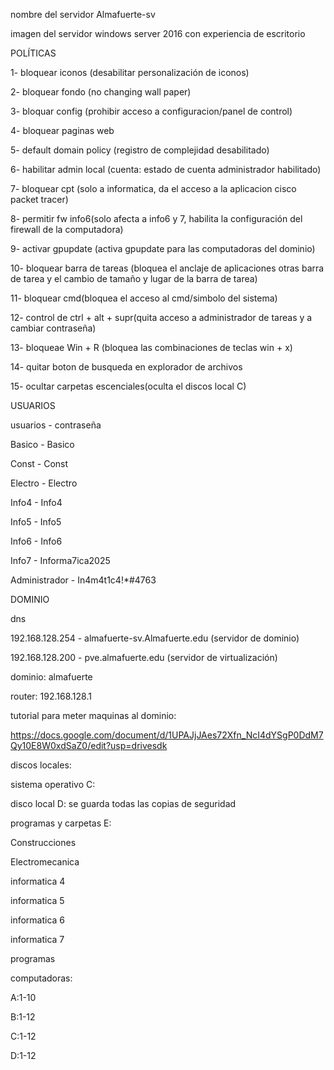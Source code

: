 nombre del servidor 
Almafuerte-sv



imagen del servidor 
windows server 2016 con experiencia de escritorio 

POLÍTICAS 

1- bloquear iconos (desabilitar personalización de iconos)

2- bloquear fondo (no changing wall paper)

3- bloquar config (prohibir acceso a configuracion/panel de control)

4- bloquear paginas web

5- default domain policy (registro de complejidad desabilitado)

6- habilitar admin local (cuenta: estado de cuenta administrador habilitado)

7- bloquear cpt (solo a informatica, da el acceso a la aplicacion cisco packet tracer)

8- permitir fw  info6(solo afecta a info6 y 7, habilita la configuración del firewall de la computadora)

9- activar gpupdate (activa gpupdate para las computadoras del dominio)

10- bloquear barra de tareas (bloquea el anclaje de aplicaciones otras barra de tarea y el cambio de tamaño y lugar de la barra de tarea)

11- bloquear cmd(bloquea el acceso al cmd/simbolo del sistema)

12- control de ctrl + alt + supr(quita acceso a administrador de tareas y a cambiar contraseña)

13- bloqueae Win + R (bloquea las combinaciones de teclas win + x)

14- quitar boton de busqueda en explorador de archivos

15- ocultar carpetas escenciales(oculta el discos local C)


USUARIOS

usuarios - contraseña

Basico - Basico

Const - Const

Electro - Electro

Info4 - Info4

Info5 - Info5

Info6 - Info6

Info7 - Informa7ica2025

Administrador - In4m4t1c4!*#4763




DOMINIO

dns 

192.168.128.254 - almafuerte-sv.Almafuerte.edu 
(servidor de dominio)

192.168.128.200 - pve.almafuerte.edu 
(servidor de virtualización)

dominio: almafuerte

router: 192.168.128.1



tutorial para meter maquinas al dominio:

https://docs.google.com/document/d/1UPAJjJAes72Xfn_NcI4dYSgP0DdM7Qy10E8W0xdSaZ0/edit?usp=drivesdk



discos locales:

sistema operativo C:

disco local D: se guarda todas las copias de seguridad 

programas y carpetas E:

Construcciones 

Electromecanica 

informatica 4

informatica 5

informatica 6

informatica 7

programas 


computadoras:

A:1-10

B:1-12

C:1-12

D:1-12


